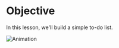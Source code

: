 ﻿Objective
=========
In this lesson, we'll build a simple to-do list.

![Animation](/img/lesson2_step1.gif)